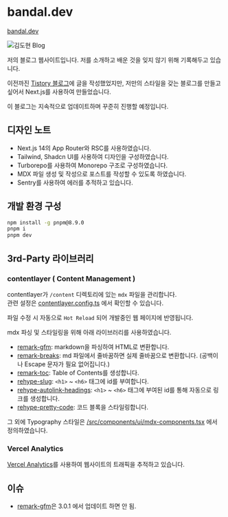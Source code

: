 # bandal.dev

[bandal.dev](https://bandal.dev)

![김도현 Blog](https://res.cloudinary.com/dkhp8gzh3/image/upload/v1709770522/portfolio/haapudjb1zlaxzrzy7fc.png)

저의 블로그 웹사이트입니다. 저를 소개하고 배운 것을 잊지 않기 위해 기록해두고 있습니다.

이전까진 [Tistory 블로그](https://gomban.tistory.com/)에 글을 작성했었지만, 저만의 스타일을 갖는 블로그를 만들고 싶어서 Next.js를 사용하여 만들었습니다.

이 블로그는 지속적으로 업데이트하며 꾸준히 진행할 예정입니다.

## 디자인 노트

- Next.js 14의 App Router와 RSC를 사용하였습니다.
- Tailwind, Shadcn UI를 사용하여 디자인을 구성하였습니다.
- Turborepo를 사용하여 Monorepo 구조로 구성하였습니다.
- MDX 파일 생성 및 작성으로 포스트를 작성할 수 있도록 하였습니다.
- Sentry를 사용하여 에러를 추적하고 있습니다.

## 개발 환경 구성

```bash
npm install -g pnpm@8.9.0
pnpm i
pnpm dev
```

## 3rd-Party 라이브러리

### contentlayer ( Content Management )

contentlayer가 `/content` 디렉토리에 있는 `mdx` 파일을 관리합니다.  
관련 설정은 [contentlayer.config.ts](./apps/blog/contentlayer.config.ts) 에서 확인할 수 있습니다.

파일 수정 시 자동으로 `Hot Reload` 되어 개발중인 웹 페이지에 반영됩니다.

mdx 파싱 및 스타일링을 위해 아래 라이브러리를 사용하였습니다.

- [remark-gfm](https://github.com/remarkjs/remark-gfm): markdown을 파싱하여 HTML로 변환합니다.
- [remark-breaks](https://github.com/remarkjs/remark-breaks): md 파일에서 줄바꿈하면 실제 줄바꿈으로 변환합니다. (공백이나 Escape 문자가 필요 없어집니다.)
- [remark-toc](https://github.com/remarkjs/remark-toc): Table of Contents를 생성합니다.
- [rehype-slug](https://github.com/rehypejs/rehype-slug): `<h1>` ~ `<h6>` 태그에 id를 부여합니다.
- [rehype-autolink-headings](https://github.com/rehypejs/rehype-autolink-headings): `<h1>` ~ `<h6>` 태그에 부여된 id를 통해 자동으로 링크를 생성합니다.
- [rehype-pretty-code](https://rehype-pretty-code.netlify.app/): 코드 블록을 스타일링합니다.

그 외에 Typography 스타일은 [/src/components/ui/mdx-components.tsx](./packages/ui/src/components/ui/mdx-components.tsx) 에서 정의하였습니다.

### Vercel Analytics

[Vercel Analytics](https://vercel.com/analytics)를 사용하여 웹사이트의 트래픽을 추적하고 있습니다.

## 이슈

- [remark-gfm](https://github.com/hashicorp/next-mdx-remote/issues/403)은 3.0.1 에서 업데이트 하면 안 됨.
